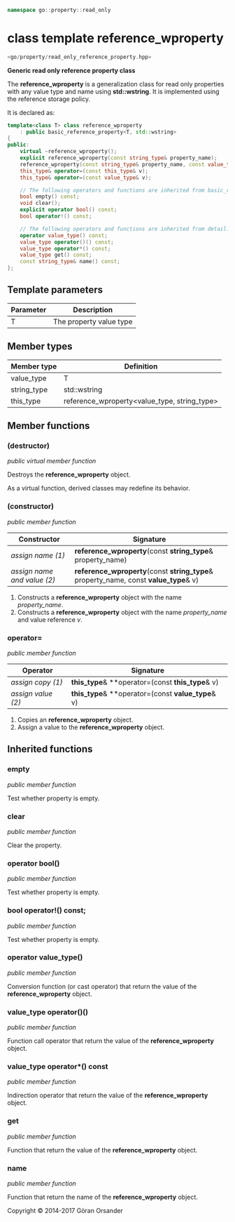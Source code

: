 ```c++
namespace go::property::read_only
```

# class template reference_wproperty

```c++
<go/property/read_only_reference_property.hpp>
```

**Generic read only reference property class**

The **reference_wproperty** is a generalization class for read only properties with any value type and name using **std::wstring**.
It is implemented using the reference storage policy.

It is declared as:

```c++
template<class T> class reference_wproperty
    : public basic_reference_property<T, std::wstring>
{
public:
    virtual ~reference_wproperty();
    explicit reference_wproperty(const string_type& property_name);
    reference_wproperty(const string_type& property_name, const value_type& v);
    this_type& operator=(const this_type& v);
    this_type& operator=(const value_type& v);

    // The following operators and functions are inherited from basic_reference_property<T, std::wstring>
    bool empty() const;
    void clear();
    explicit operator bool() const;
    bool operator!() const;

    // The following operators and functions are inherited from detail::property_base<T, policy::reference<T>, std::wstring>
    operator value_type() const;
    value_type operator()() const;
    value_type operator*() const;
    value_type get() const;
    const string_type& name() const;
};
```

## Template parameters

Parameter | Description
-|-
T | The property value type

## Member types

Member type | Definition
-|-
value_type | T
string_type | std::wstring
this_type | reference_wproperty<value_type, string_type>

## Member functions

### (destructor)

*public virtual member function*

Destroys the **reference_wproperty** object.

As a virtual function, derived classes may redefine its behavior.

### (constructor)

*public member function*

Constructor | Signature
-|-
*assign name (1)* | **reference_wproperty**(const **string_type**& property_name)
*assign name and value (2)* | **reference_wproperty**(const **string_type**& property_name, const **value_type**& v)

1. Constructs a **reference_wproperty** object with the name *property_name*.
2. Constructs a **reference_wproperty** object with the name *property_name* and value reference *v*.

### operator=

*public member function*

Operator | Signature
-|-
*assign copy (1)* | **this_type**& **operator=(const **this_type**& v)
*assign value (2)* | **this_type**& **operator=(const **value_type**& v)

1. Copies an **reference_wproperty** object.
2. Assign a value to the **reference_wproperty** object.

## Inherited functions

### empty

*public member function*

Test whether property is empty.

### clear

*public member function*

Clear the property.

### operator bool()

*public member function*

Test whether property is empty.

### bool operator!() const;

*public member function*

Test whether property is empty.

### operator value_type()

*public member function*

Conversion function (or cast operator) that return the value of the **reference_wproperty** object.

### value_type operator()()

*public member function*

Function call operator that return the value of the **reference_wproperty** object.

### value_type operator*() const

*public member function*

Indirection operator that return the value of the **reference_wproperty** object.

### get

*public member function*

Function that return the value of the **reference_wproperty** object.

### name

*public member function*

Function that return the name of the **reference_wproperty** object.

Copyright &copy; 2014-2017 Göran Orsander
